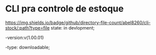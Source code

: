 # CLI pra controle de estoque
https://img.shields.io/badge/github/directory-file-count/abel8260/cli-stock/:path?type=file
 state: in devlopment;

-version:v(1.00.01)

-type: downloadable;  

